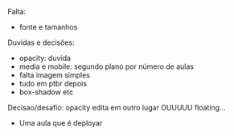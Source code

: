 Falta:
- fonte e tamanhos

Duvidas e decisões:

- opacity: duvida
- media e mobile: segundo plano por número de aulas
- falta imagem simples
- tudo em ptbr depois
- box-shadow etc

Decisao/desafio: opacity edita em outro lugar OUUUUU floating...

- Uma aula que é deployar

<!-- https://fonts.google.com/specimen/Chakra+Petch?query=chakra -->
